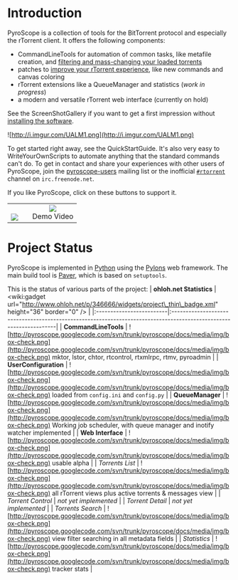 

# Introduction #

PyroScope is a collection of tools for the BitTorrent protocol and especially the rTorrent client. It offers the following components:
  * CommandLineTools for automation of common tasks, like metafile creation, and [filtering and mass-changing your loaded torrents](RtControlExamples.md)
  * patches to [improve your rTorrent experience](RtorrentExtended.md), like new commands and canvas coloring
  * rTorrent extensions like a QueueManager and statistics (_work in progress_)
  * a modern and versatile rTorrent web interface (currently on hold)

See the ScreenShotGallery if you want to get a first impression without [installing the software](QuickStartGuide.md).

![http://i.imgur.com/UALM1.png](http://i.imgur.com/UALM1.png)

To get started right away, see the QuickStartGuide. It's also very easy to WriteYourOwnScripts to automate anything that the standard commands can't do. To get in contact and share your experiences with other users of PyroScope, join the [pyroscope-users](http://groups.google.com/group/pyroscope-users) mailing list or the inofficial <a href='irc://irc.freenode.net/rtorrent'><code>#rtorrent</code></a> channel on `irc.freenode.net`.

If you like PyroScope, click on these buttons to support it.
<table border='0'><tr valign='middle'>
<td><br /><img src='http://i.imgur.com/hAdjM.gif' /></td>
<td><wiki:gadget url="http://www.ohloh.net/p/346666/widgets/project_users.xml?style=red" height="100"  border="0" /></td>
<td align='center'><a href='http://youtu.be/Bv-oajBgsSU'><img src='http://i.imgur.com/5FPx5.png' /></a><br />  Demo Video</td>
</tr></table>


# Project Status #
PyroScope is implemented in [Python](http://www.python.org/) using the [Pylons](http://pylonshq.com/) web framework. The main build tool is [Paver](http://www.blueskyonmars.com/projects/paver/), which is based on `setuptools`.

This is the status of various parts of the project:
| **ohloh.net Statistics** | &lt;wiki:gadget url="http://www.ohloh.net/p/346666/widgets/project\_thin\_badge.xml" height="36"  border="0" /&gt; |
|:-------------------------|:-------------------------------------------------------------------------------------------------------------------|
| **CommandLineTools** | ![http://pyroscope.googlecode.com/svn/trunk/pyroscope/docs/media/img/box-check.png](http://pyroscope.googlecode.com/svn/trunk/pyroscope/docs/media/img/box-check.png) mktor, lstor, chtor, rtcontrol, rtxmlrpc, rtmv, pyroadmin |
| **UserConfiguration** | ![http://pyroscope.googlecode.com/svn/trunk/pyroscope/docs/media/img/box-check.png](http://pyroscope.googlecode.com/svn/trunk/pyroscope/docs/media/img/box-check.png) loaded from `config.ini` and `config.py` |
| **QueueManager** | ![http://pyroscope.googlecode.com/svn/trunk/pyroscope/docs/media/img/box-check.png](http://pyroscope.googlecode.com/svn/trunk/pyroscope/docs/media/img/box-check.png) Working job scheduler, with queue manager and inotify watcher implemented |
| **Web Interface** | ![http://pyroscope.googlecode.com/svn/trunk/pyroscope/docs/media/img/box-check.png](http://pyroscope.googlecode.com/svn/trunk/pyroscope/docs/media/img/box-check.png) usable alpha |
| _Torrents List_ | ![http://pyroscope.googlecode.com/svn/trunk/pyroscope/docs/media/img/box-check.png](http://pyroscope.googlecode.com/svn/trunk/pyroscope/docs/media/img/box-check.png) all rTorrent views plus active torrents & messages view |
| _Torrent Control_ | _not yet implemented_ |
| _Torrent Detail_ | _not yet implemented_ |
| _Torrents Search_ | ![http://pyroscope.googlecode.com/svn/trunk/pyroscope/docs/media/img/box-check.png](http://pyroscope.googlecode.com/svn/trunk/pyroscope/docs/media/img/box-check.png) view filter searching in all metadata fields |
| _Statistics_ | ![http://pyroscope.googlecode.com/svn/trunk/pyroscope/docs/media/img/box-check.png](http://pyroscope.googlecode.com/svn/trunk/pyroscope/docs/media/img/box-check.png) tracker stats |